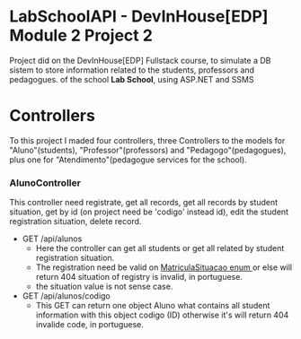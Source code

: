 # LabSchoolAPI - DevInHouse[EDP] Module 2 Project 2
Project did on the DevInHouse[EDP] Fullstack course, to simulate a DB sistem to store information related to the students, professors and pedagogues. of the school **Lab School**, using ASP.NET and SSMS
##
# Controllers
To this project I maded four controllers, three Controllers to the models for "Aluno"(students), "Professor"(professors) and "Pedagogo"(pedagogues), plus one for "Atendimento"(pedagogue services for the school).
### AlunoController
This controller need registrate, get all records, get all records by student situation, get by id (on project need be 'codigo' instead id), edit the student registration situation, delete record.
- GET /api/alunos
  - Here the controller can get all students or get all related by student registration situation.
  - The registration need be valid on [ MatriculaSituacao enum ](https://github.com/leonardoGasperin/LabSchoolAPI/blob/master/LabSchoolAPI/Abstract/MatriculaSituacao.cs) or else will return 404 situation of registry is invalid, in portuguese. 
  - the situation value is not sense case.
- GET /api/alunos/codigo
  - This GET can return one object Aluno what contains all student information with this object codigo (ID) otherwise it's will return 404 invalide code, in portuguese.

